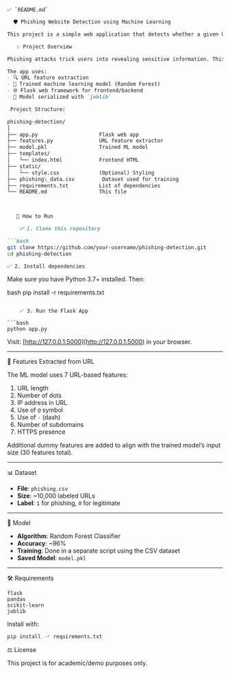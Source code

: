 
    ✅ `README.md`

```markdown
  🛡️ Phishing Website Detection using Machine Learning

This project is a simple web application that detects whether a given URL is **legitimate** or **phishing**, using a machine learning model trained on URL features.

   💡 Project Overview

Phishing attacks trick users into revealing sensitive information. This ML-based system analyzes a URL to identify characteristics that may indicate phishing behavior.

The app uses:
- 🔍 URL feature extraction
- 🤖 Trained machine learning model (Random Forest)
- 🌐 Flask web framework for frontend/backend
- 🧠 Model serialized with `joblib`

 Project Structure:

phishing-detection/
│
├── app.py                    Flask web app
├── features.py               URL feature extractor
├── model.pkl                 Trained ML model
├── templates/
│   └── index.html            Frontend HTML
├── static/
│   └── style.css             (Optional) Styling
├── phishing\_data.csv         Dataset used for training
├── requirements.txt          List of dependencies
└── README.md                 This file



   🚀 How to Run

    ✅ 1. Clone this repository

```bash
git clone https://github.com/your-username/phishing-detection.git
cd phishing-detection
````

    ✅ 2. Install dependencies

Make sure you have Python 3.7+ installed. Then:

 bash
pip install -r requirements.txt
```

    ✅ 3. Run the Flask App

```bash
python app.py
```

Visit: [http://127.0.0.1:5000](http://127.0.0.1:5000) in your browser.

---

   🧠 Features Extracted from URL

The ML model uses 7 URL-based features:

1. URL length
2. Number of dots
3. IP address in URL
4. Use of `@` symbol
5. Use of `-` (dash)
6. Number of subdomains
7. HTTPS presence

Additional dummy features are added to align with the trained model’s input size (30 features total).

---

   📊 Dataset

* **File**: `phishing.csv`
* **Size**: \~10,000 labeled URLs
* **Label**: `1` for phishing, `0` for legitimate

---

   🧪 Model

* **Algorithm**: Random Forest Classifier
* **Accuracy**: \~96%
* **Training**: Done in a separate script using the CSV dataset
* **Saved Model**: `model.pkl`

---

   🛠️ Requirements

```
flask
pandas
scikit-learn
joblib
```

Install with:

```bash
pip install -r requirements.txt
```


   ⚖️ License

This project is for academic/demo purposes only.
